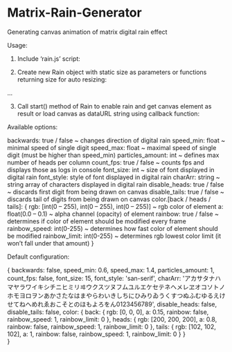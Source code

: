 # Matrix-Rain-Generator
Generating canvas animation of matrix digital rain effect

Usage:
1. Include ‘rain.js’ script:

<script type='text/javascript' src='https://reiji.xyz/rain/rain.js'></script> 


2. Create new Rain object with static size as parameters or functions returning size for auto resizing:

<script type='text/javascript'>
  function Init() {
    //static definition
    var static_rain = new Rain(200, 200);

    //auto resizing on change of w or h var
    var w = 200, h = 200;
    var auto_rain = new Rain(
      ()=>{return w;},
      ()=>{return h;});

    //auto resizing on window resize
    var window_scalable_rain = new Rain(
      ()=>{return window.innerWidth;},
      ()=>{return window.innerHeight;});
  }
</script>
...
<body onload='Init()'>

</body>


3. Call start() method of Rain to enable rain and get canvas element as result or load canvas as dataURL string using callback function:

 <script type='text/javascript'>
  function Init() {
    var rain = new Rain(200, 200);
    
    //canvas appending option
    var canvas = rain.start({/*options*/});
    document.body.appendChild(canvas);


    //callback option
    var canvas = rain.start({/*options*/}, canvas => {
      document.body.style.background = url(${canvas.toDataURL()});
    });

    ...
    //to stop digital rain use:
    rain.stop();

  }
</script> 


Available options:

backwards: true / false ~ changes direction of digital rain
speed_min: float ~ minimal speed of single digit
speed_max: float ~ maximal speed of single digit (must be higher than speed_min) 
particles_amount: int ~ defines max number of heads per column
count_fps: true / false ~ counts fps and displays those as logs in console
font_size: int ~ size of font displayed in digital rain
font_style: style of font displayed in digital rain
charArr: string ~ string array of characters displayed in digital rain
disable_heads: true / false ~ discards first digit from being drawn on canvas
disable_tails: true / false ~ discards tail of digits from being drawn on canvas
color.[back / heads / tails]: {
rgb: [int(0 – 255), int(0 – 255), int(0 – 255)] ~ rgb color of element
a: float(0.0 – 0.1) ~ alpha channel (opacity) of element
rainbow: true / false ~ determines if color of element should be modified every frame
rainbow_speed: int(0-255) ~ determines how fast color of element should be modified
rainbow_limit: int(0-255) ~ determines rgb lowest color limit (it won’t fall under that amount) }



Default configuration:

{
  backwards: false,
  speed_min: 0.6,
  speed_max: 1.4,
  particles_amount: 1,
  count_fps: false,
  font_size: 15,
  font_style: 'san-serif',
  charArr: 'アカサタナハマヤラワイキシチニヒミリヰウクスツヌフムユルエケセテネヘメレヱオコソトノホモヨロヲンあかさたなはまやらわいきしちにひみりゐうくすつぬふむゆるえけせてねへめれゑおこそとのほもよろをん0123456789',
  disable_heads: false,
  disable_tails: false,
  color: {
    back: {
      rgb: [0, 0, 0],
      a: 0.15,
      rainbow: false,
      rainbow_speed: 1,
      rainbow_limit: 0
    }, 
    heads: {
      rgb: [200, 200, 200],
      a: 0.8,
      rainbow: false,
      rainbow_speed: 1,
      rainbow_limit: 0
    },
    tails: {
      rgb: [102, 102, 102],
      a: 1,
      rainbow: false,
      rainbow_speed: 1,
      rainbow_limit: 0
    }
  }  
}
